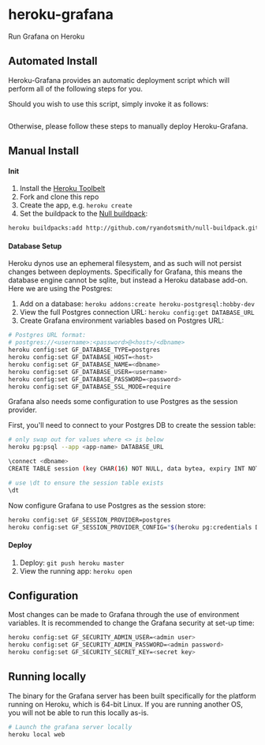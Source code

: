 # heroku-grafana

Run Grafana on Heroku

## Automated Install

Heroku-Grafana provides an automatic deployment script which will perform all of the following steps for you.

Should you wish to use this script, simply invoke it as follows:

```./deploy.sh <app name>
```

Otherwise, please follow these steps to manually deploy Heroku-Grafana.


## Manual Install

#### Init

1. Install the [Heroku Toolbelt](https://toolbelt.heroku.com/)
2. Fork and clone this repo
3. Create the app, e.g. `heroku create`
4. Set the buildpack to the [Null buildpack](https://github.com/ryandotsmith/null-buildpack):

```sh
heroku buildpacks:add http://github.com/ryandotsmith/null-buildpack.git
```

#### Database Setup

Heroku dynos use an ephemeral filesystem, and as such will not persist changes between deployments. Specifically for Grafana, this means the database engine cannot be sqlite, but instead a Heroku database add-on. Here we are using the Postgres:

1. Add on a database: `heroku addons:create heroku-postgresql:hobby-dev`
2. View the full Postgres connection URL: `heroku config:get DATABASE_URL`
3. Create Grafana environment variables based on Postgres URL:

```sh
# Postgres URL format:
# postgres://<username>:<password>@<host>/<dbname>
heroku config:set GF_DATABASE_TYPE=postgres
heroku config:set GF_DATABASE_HOST=<host>
heroku config:set GF_DATABASE_NAME=<dbname>
heroku config:set GF_DATABASE_USER=<username>
heroku config:set GF_DATABASE_PASSWORD=<password>
heroku config:set GF_DATABASE_SSL_MODE=require
```

Grafana also needs some configuration to use Postgres as the session provider.

First, you'll need to connect to your Postgres DB to create the session table:

```sh
# only swap out for values where <> is below
heroku pg:psql --app <app-name> DATABASE_URL

\connect <dbname>
CREATE TABLE session (key CHAR(16) NOT NULL, data bytea, expiry INT NOT NULL, PRIMARY KEY (key));

# use \dt to ensure the session table exists
\dt
```

Now configure Grafana to use Postgres as the session store:

```sh
heroku config:set GF_SESSION_PROVIDER=postgres
heroku config:set GF_SESSION_PROVIDER_CONFIG="$(heroku pg:credentials DATABASE | grep dbname | sed -e 's/^[[:space:]]*//' -e 's/[[:space:]]*$//')"
```

#### Deploy

1. Deploy: `git push heroku master`
2. View the running app: `heroku open`

## Configuration

Most changes can be made to Grafana through the use of environment variables. It is recommended to change the Grafana security at set-up time:

```sh
heroku config:set GF_SECURITY_ADMIN_USER=<admin user>
heroku config:set GF_SECURITY_ADMIN_PASSWORD=<admin password>
heroku config:set GF_SECURITY_SECRET_KEY=<secret key>
```

## Running locally

The binary for the Grafana server has been built specifically for the platform running on Heroku, which is 64-bit Linux. If you are running another OS, you will not be able to run this locally as-is.

```sh
# Launch the grafana server locally
heroku local web
```
